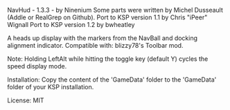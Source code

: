 NavHud - 1.3.3 - by Ninenium
Some parts were written by Michel Dusseault (Addle or RealGrep on Github).
Port to KSP version 1.1 by Chris "iPeer" Wignall
Port to KSP version 1.2 by bwheatley

A heads up display with the markers from the NavBall and docking alignment indicator.
Compatible with: blizzy78's Toolbar mod.

Note: Holding LeftAlt while hitting the toggle key (default Y) cycles the speed display mode.

Installation:
Copy the content of the 'GameData' folder to the 'GameData' folder of your KSP installation.

License:
MIT
